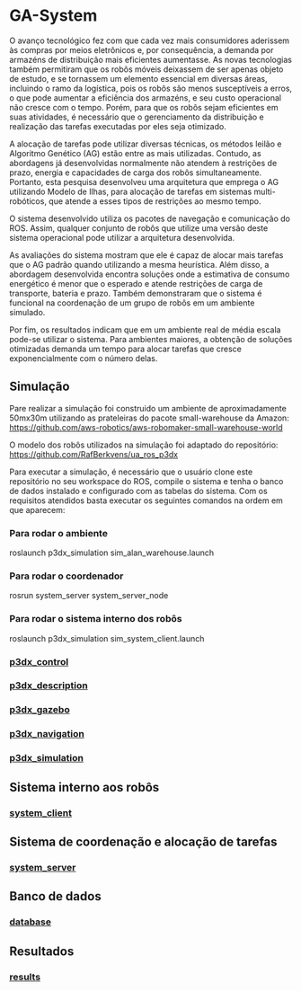 # GA-System

O avanço tecnológico fez com que cada vez mais consumidores aderissem às compras por meios eletrônicos e, por consequência, a demanda por armazéns de distribuição mais eficientes aumentasse. As novas tecnologias também permitiram que os robôs móveis deixassem de ser apenas objeto de estudo, e se tornassem um elemento essencial em diversas áreas, incluindo o ramo da logística, pois os robôs são menos susceptíveis a erros, o que pode aumentar a eficiência dos armazéns, e seu custo operacional não cresce com o tempo. Porém, para que os robôs sejam eficientes em suas atividades, é necessário que o gerenciamento da distribuição e realização das tarefas executadas por eles seja otimizado.

A alocação de tarefas pode utilizar diversas técnicas, os métodos leilão e Algoritmo Genético (AG) estão entre as mais utilizadas. Contudo, as abordagens já desenvolvidas normalmente não atendem à restrições de prazo, energia e capacidades de carga dos robôs simultaneamente. Portanto, esta pesquisa desenvolveu uma arquitetura que emprega o AG utilizando Modelo de Ilhas, para alocação de tarefas em sistemas multi-robóticos, que atende a esses tipos de restrições ao mesmo tempo.

O sistema desenvolvido utiliza os pacotes de navegação e comunicação do ROS. Assim, qualquer conjunto de robôs que utilize uma versão deste sistema operacional pode utilizar a arquitetura desenvolvida.

As avaliações do sistema mostram que ele é capaz de alocar mais tarefas que o AG padrão quando utilizando a mesma heurística. Além disso, a abordagem desenvolvida encontra soluções onde a estimativa de consumo energético é menor que o esperado e atende restrições de carga de transporte, bateria e prazo. Também demonstraram que o sistema é funcional na coordenação de um grupo de robôs em um ambiente simulado.

Por fim, os resultados indicam que em um ambiente real de média escala pode-se utilizar o sistema. Para ambientes maiores, a obtenção de soluções otimizadas demanda um tempo para alocar tarefas que cresce exponencialmente com o número delas.
  
## Simulação

Pare realizar a simulação foi construido um ambiente de aproximadamente 50mx30m utilizando as prateleiras do pacote small-warehouse da Amazon: https://github.com/aws-robotics/aws-robomaker-small-warehouse-world

O modelo dos robôs utilizados na simulação foi adaptado do repositório: https://github.com/RafBerkvens/ua_ros_p3dx

Para executar a simulação, é necessário que o usuário clone este repositório no seu workspace do ROS, compile o sistema e tenha o banco de dados instalado e configurado com as tabelas do sistema. Com os requisitos atendidos basta executar os seguintes comandos na ordem em que aparecem:

### Para rodar o ambiente
roslaunch p3dx_simulation sim_alan_warehouse.launch

### Para rodar o coordenador
rosrun system_server system_server_node

### Para rodar o sistema interno dos robôs
roslaunch p3dx_simulation sim_system_client.launch

### [p3dx_control](https://github.com/alankc/GA-System/tree/master/p3dx_control)
### [p3dx_description](https://github.com/alankc/GA-System/tree/master/p3dx_description)
### [p3dx_gazebo](https://github.com/alankc/GA-System/tree/master/p3dx_gazebo)
### [p3dx_navigation](https://github.com/alankc/GA-System/tree/master/p3dx_navigation)
### [p3dx_simulation](https://github.com/alankc/GA-System/tree/master/p3dx_simulation)

## Sistema interno aos robôs
### [system_client](https://github.com/alankc/GA-System/tree/master/system_client)

## Sistema de coordenação e alocação de tarefas
### [system_server](https://github.com/alankc/GA-System/tree/master/system_server)

## Banco de dados
### [database](https://github.com/alankc/GA-System/tree/master/database)

## Resultados
### [results](https://github.com/alankc/GA-System/tree/master/results)
